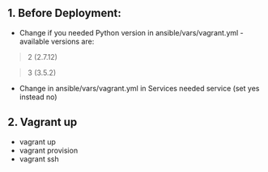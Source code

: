 ## 1. Before Deployment:
- Change if you needed Python version in ansible/vars/vagrant.yml - available versions are:

> 2 (2.7.12)

> 3 (3.5.2)

- Change in ansible/vars/vagrant.yml in Services needed service (set yes instead no)

## 2. Vagrant up
- vagrant up
- vagrant provision 
- vagrant ssh
